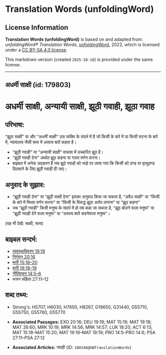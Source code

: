 # Translation Words (unfoldingWord)

## License Information

**Translation Words (unfoldingWord)** is based on and adapted from: _unfoldingWord® Translation Words_, [unfoldingWord](https://unfoldingword.org/utw), 2022, which is licensed under a [CC BY-SA 4.0 license](https://creativecommons.org/licenses/by-sa/4.0/legalcode.en).

This markdown version (created `2025-10-16`) is provided under the same license.



--------------------------------

## अधर्मी साक्षी (id: 179803)

अधर्मी साक्षी, अन्यायी साक्षी, झूठी गवाही, झूठा गवाह
====================================================

परिभाषा:
--------

“झूठा साक्षी” या और “अधर्मी साक्षी” उस व्यक्ति के संदर्भ में है जो किसी के बारे में या किसी घटना के बारे में, न्यायालय जैसी सभा में असत्य बातें कहता है।

* “झूठी गवाही” या “अन्यायी साक्षी” वास्तव में उच्चारित झूठ है।
* “झूठी गवाही देना” अर्थात झूठ कहना या गलत वर्णन करना।
* बाइबल में अनेक उदाहरण हैं जब झूठे गवाहों को भाड़े पर लाया गया कि किसी को दण्ड या मृत्युदण्ड दिलवाने के लिए झूठी गवाही दी जाए।

अनुवाद के सुझाव:
----------------

* “झूठी गवाही देना” या “झूठी साक्षी देना” इसका अनुवाद किया जा सकता है, “अवैध साक्षी” या “किसी के बारे में मिथ्या वर्णन करना” या “किसी के विरूद्ध झूठा अरोप लगाना” या “झूठ कहना”
* जब “झूठी गवाही” किसी मनुष्य के संदर्भ में हो तब कहा जा सकता है, “झूठ बोलने वाला मनुष्य” या “झूठी गवाही देने वाला मनुष्य” या “असत्य बातें कहनेवाला मनुष्य”।

(यह भी देखें: साक्षी, सत्य)

बाइबल सन्दर्भ:
--------------

* [व्यवस्थाविवरण 19:19](https://ref.ly/Deut19:19)
* [निर्गमन 20:16](https://ref.ly/Exod20:16)
* [मत्ती 15:18–20](https://ref.ly/Matt15:18-Matt15:20)
* [मत्ती 19:18–19](https://ref.ly/Matt19:18-Matt19:19)
* [नीतिवचन 14:5–6](https://ref.ly/Prov14:5-Prov14:6)
* भजन संहिता 27:11–12

शब्द तथ्य:
----------

* Strong's: H5707, H6030, H7650, H8267, G19650, G31440, G55710, G55750, G55760, G55770

* **Associated Passages:** EXO 20:16; DEU 19:19; MAT 15:19; MAT 19:18; MAT 26:60; MRK 10:19; MRK 14:56; MRK 14:57; LUK 18:20; ACT 6:13; MAT 15:18–MAT 15:20; MAT 19:18–MAT 19:19; PRO 14:5–PRO 14:6; PSA 27:11–PSA 27:12
* **Associated Articles:** गवाही (ID: `180346@UWTranslationWords`)

